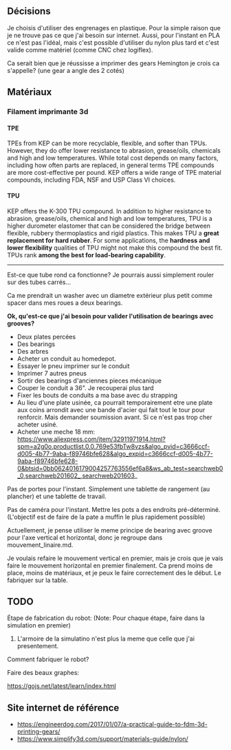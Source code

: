 ## Décisions

Je choisis d'utiliser des engrenages en plastique. Pour la simple raison que je ne trouve pas ce que j'ai besoin sur internet. Aussi, pour l'instant en PLA ce n'est pas l'idéal, mais c'est possible d'utiliser du nylon plus tard et c'est valide comme matériel (comme CNC chez logiflex).

Ca serait bien que je réussisse a imprimer des gears Hemington je crois ca s'appelle? (une gear a angle des 2 cotés)

## Matériaux

### Filament imprimante 3d

#### TPE

TPEs from KEP can be more recyclable, flexible, and softer than TPUs. However, they do offer lower resistance to abrasion, grease/oils, chemicals and high and low temperatures. While total cost depends on many factors, including how often parts are replaced, in general terms TPE compounds are more cost-effective per pound. KEP offers a wide range of TPE material compounds, including FDA, NSF and USP Class VI choices.

#### TPU

KEP offers the K-300 TPU compound. In addition to higher resistance to abrasion, grease/oils, chemical and high and low temperatures, TPU is a higher durometer elastomer that can be considered the bridge between flexible, rubbery thermoplastics and rigid plastics. This makes TPU a **great replacement for hard rubber**. For some applications, the **hardness and lower flexibility** qualities of TPU might not make this compound the best fit. TPUs rank **among the best for load-bearing capability**.

---

Est-ce que tube rond ca fonctionne? Je pourrais aussi simplement rouler sur des tubes carrés...

Ca me prendrait un washer avec un diametre extérieur plus petit comme spacer dans mes roues a deux bearings.

**Ok, qu'est-ce que j'ai besoin pour valider l'utilisation de bearings avec grooves?**
- Deux plates percées
- Des bearings
- Des arbres
- Acheter un conduit au homedepot.
- Essayer le pneu imprimer sur le conduit
- Imprimer 7 autres pneus
- Sortir des bearings d'anciennes pieces mécanique
- Couper le conduit a 36". Je recouperai plus tard
- Fixer les bouts de conduits a ma base avec du strapping
- Au lieu d'une plate usinée, ca pourrait temporairement etre une plate aux coins arrondit avec une bande d'acier qui fait tout le tour pour renforcir. Mais demander soumission avant. Si ce n'est pas trop cher acheter usiné.
- Acheter une meche 18 mm: https://www.aliexpress.com/item/32911971914.html?spm=a2g0o.productlist.0.0.769e53fbTw8vzs&algo_pvid=c3666ccf-d005-4b77-9aba-f89746bfe628&algo_expid=c3666ccf-d005-4b77-9aba-f89746bfe628-0&btsid=0bb0624016179004257763556ef6a8&ws_ab_test=searchweb0_0,searchweb201602_,searchweb201603_

Pas de portes pour l'instant. Simplement une tablette de rangement (au plancher) et une tablette de travail.

Pas de caméra pour l'instant. Mettre les pots a des endroits pré-déterminé. (L'objectif est de faire de la pate a muffin le plus rapidement possible)

Actuellement, je pense utiliser le meme principe de bearing avec groove pour l'axe vertical et horizontal, donc je regroupe dans mouvement_linaire.md.

Je voulais refaire le mouvement vertical en premier, mais je crois que je vais faire le mouvement horizontal en premier finalement. Ca prend moins de place, moins de matériaux, et je peux le faire correctement des le début. Le fabriquer sur la table.

## TODO

Étape de fabrication du robot: (Note: Pour chaque étape, faire dans la simulation en premier)

1. L'armoire de la simulatino n'est plus la meme que celle que j'ai presentement.

Comment fabriquer le robot?



Faire des beaux graphes:

https://gojs.net/latest/learn/index.html


## Site internet de référence

- https://engineerdog.com/2017/01/07/a-practical-guide-to-fdm-3d-printing-gears/
- https://www.simplify3d.com/support/materials-guide/nylon/
